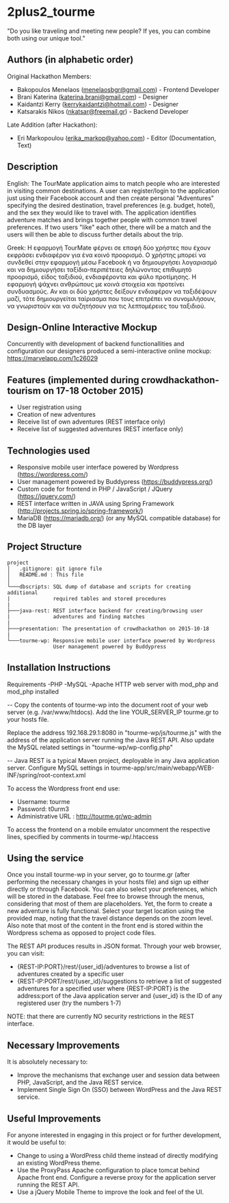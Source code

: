 # 2plus2_tourme

"Do you like traveling and meeting new people? If yes, you can combine both using our unique tool."

## Authors (in alphabetic order)

Original Hackathon Members:
- Bakopoulos Menelaos (menelaosbgr@gmail.com)  - Frontend Developer
- Brani Katerina (katerina.brani@gmail.com) - Designer
- Kaidantzi Kerry (kerrykaidantzi@hotmail.com) - Designer
- Katsarakis Nikos (nkatsar@freemail.gr) - Backend Developer

Late Addition (after Hackathon):
- Eri Markopoulou (erika_markop@yahoo.com) - Editor (Documentation, Text)

## Description

English: The TourMate application aims to match people who are interested in visiting common destinations. A user can register/login to the application just using their Facebook account and then create personal "Adventures" specifying the desired destination, travel preferences (e.g. budget, hotel), and the sex they would like to travel with. The application identifies adventure matches and brings together people with common travel preferences. If two users "like" each other, there will be a match and the users will then be able to discuss further details about the trip.

Greek: Η εφαρμογή TourMate φέρνει σε επαφή δύο χρήστες που έχουν εκφράσει ενδιαφέρον για ένα κοινό προορισμό. Ο χρήστης μπορεί να συνδεθεί στην εφαρμογή μέσω Facebook ή να δημιουργήσει λογαριασμό και να δημιουργήσει ταξίδια-περιπέτειες δηλώνοντας επιθυμητό προορισμό, είδος ταξιδιού, ενδιαφέροντα και φύλο προτίμησης. Η εφαρμογή ψάχνει ανθρώπους με κοινά στοιχεία και προτείνει συνδυασμούς. Αν και οι δύο χρήστες δείξουν ενδιαφέρον να ταξιδέψουν μαζί, τότε δημιουργείται ταίριασμα που τους επιτρέπει να συνομιλήσουν, να γνωριστούν και να συζητήσουν για τις λεπτομέρειες του ταξιδιού.

## Design-Online Interactive Mockup

Concurrently with development of backend functionallities and configuration our designers produced a semi-interactive online mockup: https://marvelapp.com/1c26029

## Features (implemented during crowdhackathon-tourism on 17-18 October 2015)
- User registration using 
- Creation of new adventures
- Receive list of own adventures (REST interface only)
- Receive list of suggested adventures (REST interface only)

## Technologies used
- Responsive mobile user interface powered by Wordpress (https://wordpress.com/)
- User management powered by Buddypress (https://buddypress.org/)
- Custom code for frontend in PHP / JavaScript / JQuery (https://jquery.com/)
- REST interface written in JAVA using Spring Framework (http://projects.spring.io/spring-framework/)
- MariaDB (https://mariadb.org/) (or any MySQL compatible database) for the DB layer


## Project Structure

```
project
│   .gitignore: git ignore file
│   README.md : This file
│
└───dbscripts: SQL dump of database and scripts for creating additional 
|              required tables and stored procedures
|
├───java-rest: REST interface backend for creating/browsing user 
|              adventures and finding matches
|
├───presentation: The presentation of crowdhackathon on 2015-10-18
|
└───tourme-wp: Responsive mobile user interface powered by Wordpress
               User management powered by Buddypress
```

## Installation Instructions

Requirements
-PHP
-MySQL
-Apache HTTP web server with mod_php and mod_php installed

-- Copy the contents of tourme-wp into the document root of your web server (e.g. /var/www/htdocs). Add the line YOUR_SERVER_IP tourme.gr to your hosts file.
  
 Replace the address 192.168.29.1:8080 in "tourme-wp/js/tourme.js" with the address of the application server running the Java REST API. Also update the MySQL related settings in "tourme-wp/wp-config.php"
 
-- Java REST is a typical Maven project, deployable in any Java application server. Configure MySQL settings in tourme-app/src/main/webapp/WEB-INF/spring/root-context.xml
   
To access the Wordpress front end use:
- Username: tourme
- Password: t0urm3
- Administrative URL : http://tourme.gr/wp-admin
 
To access the frontend on a mobile emulator uncomment the respective lines, specified by comments in tourme-wp/.htaccess


## Using the service

Once you install tourme-wp in your server, go to tourme.gr (after performing the necessary changes in your hosts file) and sign up either directly or through Facebook. You can also select your preferences, which will be stored in the database. Feel free to browse through the menus, considering that most of them are placeholders. Yet, the form to create a new adventure is fully functional. Select your target location using the provided map, noting that the travel distance depends on the zoom level. Also note that most of the content in the front end is stored within the Wordpress schema as opposed to project code files.

The REST API produces results in JSON format.
Through your web browser, you can visit:
- {REST-IP:PORT}/rest/{user_id}/adventures to browse a list of adventures created by a specific user
- {REST-IP:PORT/rest/{user_id}/suggestions to retrieve a list of suggested adventures for a specified user where {REST-IP:PORT} is the address:port of the Java application server and {user_id} is the ID of any registered user (try the numbers 1-7)

NOTE: that there are currently NO security restrictions in the REST interface.

## Necessary Improvements

It is absolutely necessary to:

- Improve the mechanisms that exchange user and session data between PHP, JavaScript, and the Java REST service.
- Implement Single Sign On (SSO) between WordPress and the Java REST service.

## Useful Improvements

For anyone interested in engaging in this project or for further development, it would be useful to:
- Change to using a WordPress child theme instead of directly modifying an existing WordPress theme.
- Use the ProxyPass Apache configuration to place tomcat behind Apache front end. Configure a reverse proxy for the application server running the REST API.
- Use a jQuery Mobile Theme to improve the look and feel of the UI.
